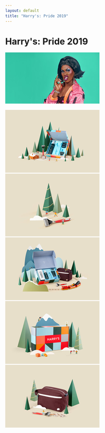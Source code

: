 ```yaml
---
layout: default
title: "Harry's: Pride 2019"
---
```

<div class="row">
	<div class="col-12 pb-5">
		<h1 class="text-center">Harry's: Pride 2019</h1>
	</div>
</div>
<div class="project card-columns">
	<div class="card pb-2 border-0 rounded-0 text-center">
		<img class="card-img-top rounded-0" src="../../assets/images/harrys-pride-2019/1-sm.jpg" alt="" data-echo="../../assets/images/harrys-pride-2019/1-lg.jpg">
	</div>
	<div class="card pb-2 border-0 rounded-0 text-center">
		<img class="card-img-top rounded-0" src="../../assets/images/harrys-pride-2019/2-sm.jpg" alt="" data-echo="../../assets/images/harrys-pride-2019/2-lg.jpg">
	</div>
</div>
<div class="row">
	<div class="col-12">
		<img class="img-fluid pb-3" src="../../assets/images/harrys-holiday-2019/3-sm.jpg" alt="" data-echo="../../assets/images/harrys-holiday-2019/3-lg.jpg">
	</div>
</div>
<div class="project card-columns">
	<div class="card pb-2 border-0 rounded-0 text-center">
		<img class="card-img-top rounded-0" src="../../assets/images/harrys-holiday-2019/4-sm.jpg" alt="" data-echo="../../assets/images/harrys-holiday-2019/4-lg.jpg">
	</div>
	<div class="card pb-2 border-0 rounded-0 text-center">
		<img class="card-img-top rounded-0" src="../../assets/images/harrys-holiday-2019/5-sm.jpg" alt="" data-echo="../../assets/images/harrys-holiday-2019/5-lg.jpg">
	</div>
	<div class="card pb-2 border-0 rounded-0 text-center">
		<img class="card-img-top rounded-0" src="../../assets/images/harrys-holiday-2019/6-sm.jpg" alt="" data-echo="../../assets/images/harrys-holiday-2019/6-lg.jpg">
	</div>
	<div class="card pb-2 border-0 rounded-0 text-center">
		<img class="card-img-top rounded-0" src="../../assets/images/harrys-holiday-2019/7-sm.jpg" alt="" data-echo="../../assets/images/harrys-holiday-2019/7-lg.jpg">
	</div>
</div>